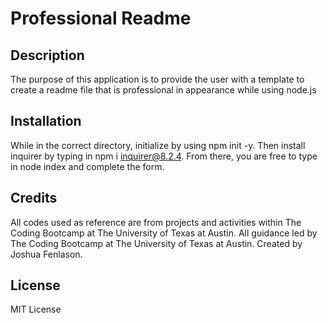 # Professional Readme

## Description

The purpose of this application is to provide the user with a template to create a readme file that is professional in appearance while using node.js

## Installation

While in the correct directory, initialize by using npm init -y. Then install inquirer by typing in npm i inquirer@8.2.4. From there, you are free to type in node index and complete the form.

## Credits
All codes used as reference are from projects and activities within The Coding Bootcamp at The University of Texas at Austin.
All guidance led by The Coding Bootcamp at The University of Texas at Austin.
Created by Joshua Fenlason.

## License

MIT License
